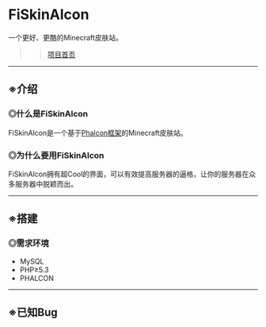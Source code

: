 # FiSkinAlcon

一个更好、更酷的Minecraft皮肤站。
>> [项目首页](http://fiskinalcon.lss233.tk)

***

## ※介绍

### ◎什么是FiSkinAlcon

FiSkinAlcon是一个基于[Phalcon框架](https://phalconphp.com/zh/)的Minecraft皮肤站。

### ◎为什么要用FiSkinAlcon

FiSkinAlcon拥有超Cool的界面，可以有效提高服务器的逼格，让你的服务器在众多服务器中脱颖而出。

***

## ※搭建

### ◎需求环境
  * MySQL
  * PHP≥5.3
  * PHALCON

***

## ※已知Bug

